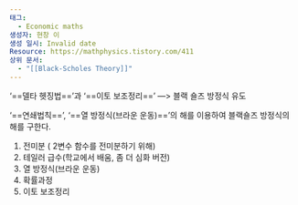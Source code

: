 ```yaml
---
태그:
  - Economic maths
생성자: 현창 이
생성 일시: Invalid date
Resource: https://mathphysics.tistory.com/411
상위 문서:
  - "[[Black-Scholes Theory]]"
---
```

‘==델타 헷징법==’과 ‘==이토 보조정리==’ —> 블랙 숄즈 방정식 유도

‘==연쇄법칙==’, ‘==열 방정식(브라운 운동)==’의 해를 이용하여 블랙숄즈 방정식의 해를 구한다.

  

  

1. 전미분 ( 2변수 함수를 전미분하기 위해)
2. 테일러 급수(학교에서 배움, 좀 더 심화 버전)
3. 열 방정식(브라운 운동)
4. 확률과정
5. 이토 보조정리